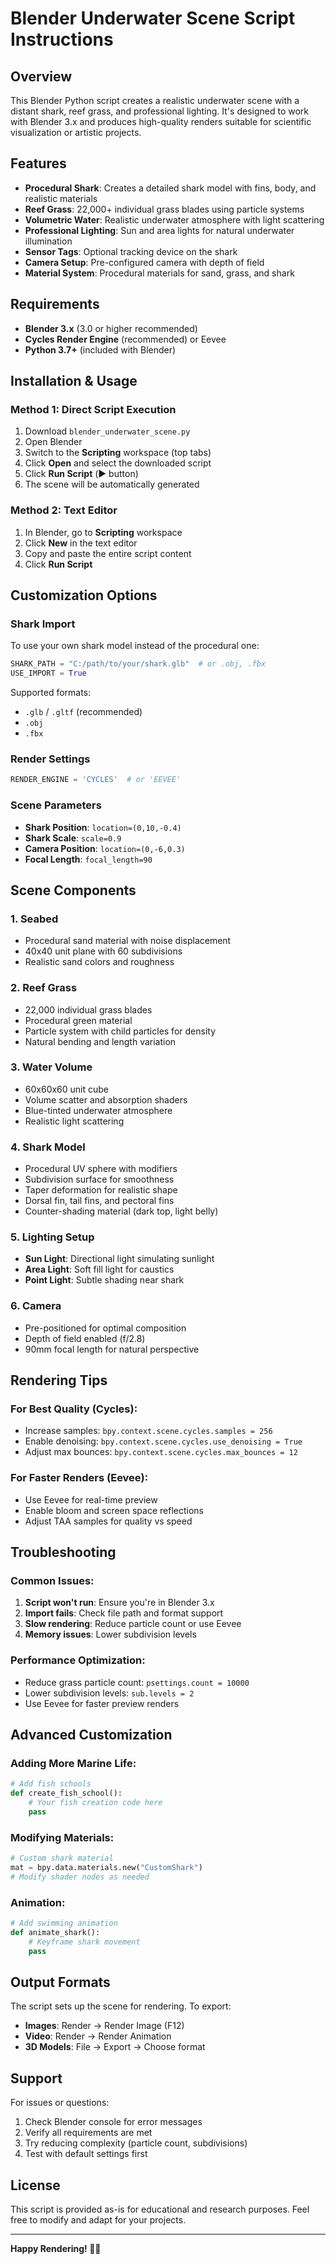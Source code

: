 # Blender Underwater Scene Script Instructions

## Overview
This Blender Python script creates a realistic underwater scene with a distant shark, reef grass, and professional lighting. It's designed to work with Blender 3.x and produces high-quality renders suitable for scientific visualization or artistic projects.

## Features
- **Procedural Shark**: Creates a detailed shark model with fins, body, and realistic materials
- **Reef Grass**: 22,000+ individual grass blades using particle systems
- **Volumetric Water**: Realistic underwater atmosphere with light scattering
- **Professional Lighting**: Sun and area lights for natural underwater illumination
- **Sensor Tags**: Optional tracking device on the shark
- **Camera Setup**: Pre-configured camera with depth of field
- **Material System**: Procedural materials for sand, grass, and shark

## Requirements
- **Blender 3.x** (3.0 or higher recommended)
- **Cycles Render Engine** (recommended) or Eevee
- **Python 3.7+** (included with Blender)

## Installation & Usage

### Method 1: Direct Script Execution
1. Download `blender_underwater_scene.py`
2. Open Blender
3. Switch to the **Scripting** workspace (top tabs)
4. Click **Open** and select the downloaded script
5. Click **Run Script** (▶️ button)
6. The scene will be automatically generated

### Method 2: Text Editor
1. In Blender, go to **Scripting** workspace
2. Click **New** in the text editor
3. Copy and paste the entire script content
4. Click **Run Script**

## Customization Options

### Shark Import
To use your own shark model instead of the procedural one:
```python
SHARK_PATH = "C:/path/to/your/shark.glb"  # or .obj, .fbx
USE_IMPORT = True
```

Supported formats:
- `.glb` / `.gltf` (recommended)
- `.obj`
- `.fbx`

### Render Settings
```python
RENDER_ENGINE = 'CYCLES'  # or 'EEVEE'
```

### Scene Parameters
- **Shark Position**: `location=(0,10,-0.4)`
- **Shark Scale**: `scale=0.9`
- **Camera Position**: `location=(0,-6,0.3)`
- **Focal Length**: `focal_length=90`

## Scene Components

### 1. Seabed
- Procedural sand material with noise displacement
- 40x40 unit plane with 60 subdivisions
- Realistic sand colors and roughness

### 2. Reef Grass
- 22,000 individual grass blades
- Procedural green material
- Particle system with child particles for density
- Natural bending and length variation

### 3. Water Volume
- 60x60x60 unit cube
- Volume scatter and absorption shaders
- Blue-tinted underwater atmosphere
- Realistic light scattering

### 4. Shark Model
- Procedural UV sphere with modifiers
- Subdivision surface for smoothness
- Taper deformation for realistic shape
- Dorsal fin, tail fins, and pectoral fins
- Counter-shading material (dark top, light belly)

### 5. Lighting Setup
- **Sun Light**: Directional light simulating sunlight
- **Area Light**: Soft fill light for caustics
- **Point Light**: Subtle shading near shark

### 6. Camera
- Pre-positioned for optimal composition
- Depth of field enabled (f/2.8)
- 90mm focal length for natural perspective

## Rendering Tips

### For Best Quality (Cycles):
- Increase samples: `bpy.context.scene.cycles.samples = 256`
- Enable denoising: `bpy.context.scene.cycles.use_denoising = True`
- Adjust max bounces: `bpy.context.scene.cycles.max_bounces = 12`

### For Faster Renders (Eevee):
- Use Eevee for real-time preview
- Enable bloom and screen space reflections
- Adjust TAA samples for quality vs speed

## Troubleshooting

### Common Issues:
1. **Script won't run**: Ensure you're in Blender 3.x
2. **Import fails**: Check file path and format support
3. **Slow rendering**: Reduce particle count or use Eevee
4. **Memory issues**: Lower subdivision levels

### Performance Optimization:
- Reduce grass particle count: `psettings.count = 10000`
- Lower subdivision levels: `sub.levels = 2`
- Use Eevee for faster preview renders

## Advanced Customization

### Adding More Marine Life:
```python
# Add fish schools
def create_fish_school():
    # Your fish creation code here
    pass
```

### Modifying Materials:
```python
# Custom shark material
mat = bpy.data.materials.new("CustomShark")
# Modify shader nodes as needed
```

### Animation:
```python
# Add swimming animation
def animate_shark():
    # Keyframe shark movement
    pass
```

## Output Formats
The script sets up the scene for rendering. To export:
- **Images**: Render → Render Image (F12)
- **Video**: Render → Render Animation
- **3D Models**: File → Export → Choose format

## Support
For issues or questions:
1. Check Blender console for error messages
2. Verify all requirements are met
3. Try reducing complexity (particle count, subdivisions)
4. Test with default settings first

## License
This script is provided as-is for educational and research purposes. Feel free to modify and adapt for your projects.

---

**Happy Rendering! 🦈🌊**
